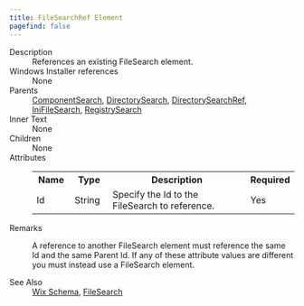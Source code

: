```yaml
---
title: FileSearchRef Element
pagefind: false
---
```

<dl>
  <dt>Description</dt>
  <dd>References an existing FileSearch element.</dd>
  <dt>Windows Installer references</dt>
  <dd>None</dd>
  <dt>Parents</dt>
  <dd>
    <a href="../componentsearch/">ComponentSearch</a>, <a href="../directorysearch/">DirectorySearch</a>, <a href="../directorysearchref/">DirectorySearchRef</a>, <a href="../inifilesearch/">IniFileSearch</a>, <a href="../registrysearch/">RegistrySearch</a></dd>
  <dt>Inner Text</dt>
  <dd>None</dd>
  <dt>Children</dt>
  <dd>None</dd>
  <dt>Attributes</dt>
  <dd>
    <table cellspacing="0" cellpadding="0" class="schema">
      <tr>
        <th width="15%">Name</th>
        <th width="15%">Type</th>
        <th width="65%">Description</th>
        <th width="15%">Required</th>
      </tr>
      <tr>
        <td>Id</td>
        <td>String</td>
        <td>Specify the Id to the FileSearch to reference.</td>
        <td>Yes</td>
      </tr>
    </table>
  </dd>
  <dt>Remarks</dt>
  <dd><p>A reference to another FileSearch element must reference the same Id and the same Parent Id. If any of these attribute values are different you must instead use a FileSearch element.</p></dd>
  <dt>See Also</dt>
  <dd>
    <a href="../">Wix Schema</a>, <a href="../filesearch/">FileSearch</a></dd>
</dl>
